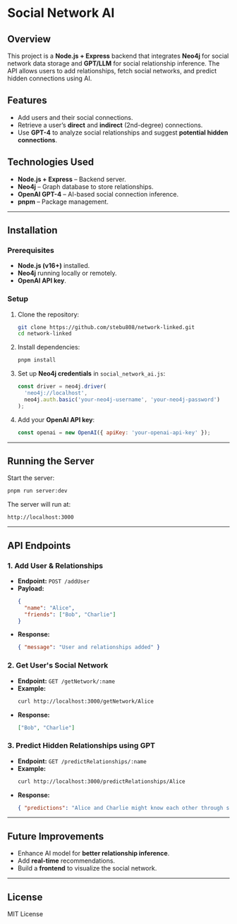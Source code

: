 # Social Network AI

## Overview
This project is a **Node.js + Express** backend that integrates **Neo4j** for social network data storage and **GPT/LLM** for social relationship inference. The API allows users to add relationships, fetch social networks, and predict hidden connections using AI.

## Features
- Add users and their social connections.
- Retrieve a user’s **direct** and **indirect** (2nd-degree) connections.
- Use **GPT-4** to analyze social relationships and suggest **potential hidden connections**.

## Technologies Used
- **Node.js + Express** – Backend server.
- **Neo4j** – Graph database to store relationships.
- **OpenAI GPT-4** – AI-based social connection inference.
- **pnpm** – Package management.

---

## Installation
### Prerequisites
- **Node.js (v16+)** installed.
- **Neo4j** running locally or remotely.
- **OpenAI API key**.

### Setup
1. Clone the repository:
   ```sh
   git clone https://github.com/stebu808/network-linked.git
   cd network-linked
   ```
2. Install dependencies:
   ```sh
   pnpm install
   ```
3. Set up **Neo4j credentials** in `social_network_ai.js`:
   ```javascript
   const driver = neo4j.driver(
     'neo4j://localhost',
     neo4j.auth.basic('your-neo4j-username', 'your-neo4j-password')
   );
   ```
4. Add your **OpenAI API key**:
   ```javascript
   const openai = new OpenAI({ apiKey: 'your-openai-api-key' });
   ```

---

## Running the Server
Start the server:
```sh
pnpm run server:dev
```

The server will run at:
```
http://localhost:3000
```

---

## API Endpoints
### 1. **Add User & Relationships**
- **Endpoint:** `POST /addUser`
- **Payload:**
  ```json
  {
    "name": "Alice",
    "friends": ["Bob", "Charlie"]
  }
  ```
- **Response:**
  ```json
  { "message": "User and relationships added" }
  ```

### 2. **Get User's Social Network**
- **Endpoint:** `GET /getNetwork/:name`
- **Example:**
  ```sh
  curl http://localhost:3000/getNetwork/Alice
  ```
- **Response:**
  ```json
  ["Bob", "Charlie"]
  ```

### 3. **Predict Hidden Relationships using GPT**
- **Endpoint:** `GET /predictRelationships/:name`
- **Example:**
  ```sh
  curl http://localhost:3000/predictRelationships/Alice
  ```
- **Response:**
  ```json
  { "predictions": "Alice and Charlie might know each other through shared professional interests." }
  ```

---

## Future Improvements
- Enhance AI model for **better relationship inference**.
- Add **real-time** recommendations.
- Build a **frontend** to visualize the social network.

---

## License
MIT License